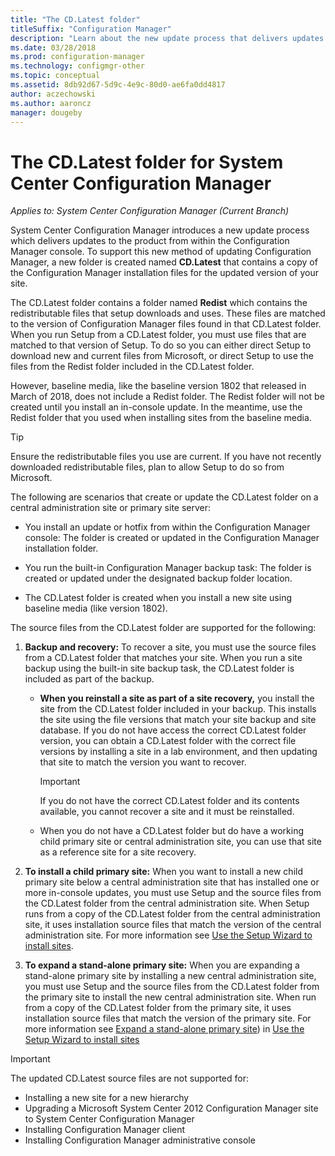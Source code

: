```yaml
---
title: "The CD.Latest folder"
titleSuffix: "Configuration Manager"
description: "Learn about the new update process that delivers updates to the product from within the Configuration Manager console."
ms.date: 03/28/2018
ms.prod: configuration-manager
ms.technology: configmgr-other
ms.topic: conceptual
ms.assetid: 8db92d67-5d9c-4e9c-80d0-ae6fa0dd4817
author: aczechowski
ms.author: aaroncz
manager: dougeby
---
```

# The CD.Latest folder for System Center Configuration Manager

*Applies to: System Center Configuration Manager (Current Branch)*

System Center Configuration Manager introduces a new update process which delivers updates to the product from within the Configuration Manager console. To support this new method of updating Configuration Manager, a new folder is created named **CD.Latest** that contains a copy of the Configuration Manager installation files for the updated version of your site.  

The CD.Latest folder contains a folder named **Redist** which contains the redistributable files that setup downloads and uses. These files are matched to the version of Configuration Manager files found in that CD.Latest folder. When you run Setup from a CD.Latest folder, you must use files that are matched to that version of Setup. To do so you can either direct Setup to download new and current files from Microsoft, or direct Setup to use the files from the Redist folder included in the CD.Latest folder.

However, baseline media, like the baseline version 1802 that released in March of 2018, does not include a Redist folder. The Redist folder will not be created until you install an in-console update. In the meantime, use the Redist folder that you used when installing sites from the baseline media.  

> [!TIP]
> Ensure the redistributable files you use are current. If you have not recently downloaded redistributable files, plan to allow Setup to do so from Microsoft.   

 The following are scenarios that create or update the CD.Latest folder on a central administration site or primary site server:  

-   You install an update or hotfix from within the Configuration Manager console: The folder is created or updated in the Configuration Manager installation folder.  

-   You run the built-in Configuration Manager backup task: The folder is created or updated under the designated backup folder location.  

-  The CD.Latest folder is created when you install a new site using baseline media (like version 1802).

The source files from the CD.Latest folder are supported for the following:  

1.  **Backup and recovery:** To recover a site, you must use the source files from a CD.Latest folder that matches your site. When you run a site backup using the built-in site backup task, the CD.Latest folder is included as part of the backup.

    -   **When you reinstall a site as part of a site recovery,** you install the site from the CD.Latest folder included in your backup. This installs the site using the file versions that match your site backup and site database.  If you do not have access the correct CD.Latest folder version, you can obtain a CD.Latest folder with the correct file versions by installing a site in a lab environment, and then updating that site to match the version you want to recover.

        > [!IMPORTANT]  
        >  If you do not have the correct CD.Latest folder and its contents available, you cannot recover a site and it must be reinstalled.  

    -   When you do not have a CD.Latest folder but do have a working child primary site or central administration site, you can use that site as a reference site for a site recovery.  

2.  **To install a child primary site:** When you want to install a new child primary site below a central administration site that has installed one or more in-console updates, you must use Setup and the source files from the CD.Latest folder from the central administration site. When Setup runs from a copy of the CD.Latest folder from the central administration site, it uses installation source files that match the version of the central administration site. For more information see [Use the Setup Wizard to install sites](../../../core/servers/deploy/install/use-the-setup-wizard-to-install-sites.md).  

3.  **To expand a stand-alone primary site:** When you are expanding a stand-alone primary site by installing a new central administration site, you must use Setup and the source files from the CD.Latest folder from the primary site to install the new central administration site. When run from a copy of the CD.Latest folder from the primary site, it uses installation source files that match the version of the primary site. For more information see [Expand a stand-alone primary site](../../../core/servers/deploy/install/use-the-setup-wizard-to-install-sites.md#bkmk_expand)) in [Use the Setup Wizard to install sites](../../../core/servers/deploy/install/use-the-setup-wizard-to-install-sites.md)

> [!IMPORTANT]  
>  The updated CD.Latest source files are not supported for:  
>   
>  -   Installing a new site for a new hierarchy  
>  -   Upgrading a Microsoft System Center 2012 Configuration Manager site to System Center Configuration Manager
>  -   Installing Configuration Manager client
>  -   Installing Configuration Manager administrative console

